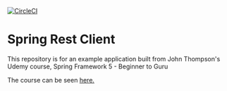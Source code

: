 [![CircleCI](https://circleci.com/gh/springframeworkguru/spring-rest-client-examples.svg?style=svg)](https://circleci.com/gh/springframeworkguru/spring-rest-client-examples)
# Spring Rest Client

This repository is for an example application built from John Thompson's Udemy course, Spring Framework 5 - Beginner to Guru

The course can be seen [here.](http://courses.springframework.guru/p/spring-framework-5-begginer-to-guru/?product_id=363173)